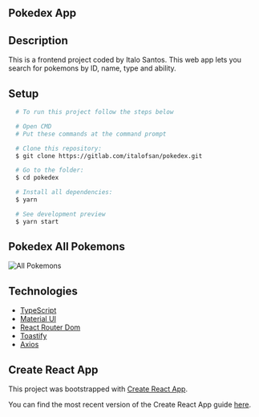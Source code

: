## Pokedex App


## Description

This is a frontend project coded by Italo Santos. This web app lets you search for pokemons by ID, name, type and ability.


## Setup

```bash
  # To run this project follow the steps below

  # Open CMD
  # Put these commands at the command prompt 

  # Clone this repository:
  $ git clone https://gitlab.com/italofsan/pokedex.git

  # Go to the folder:
  $ cd pokedex

  # Install all dependencies:
  $ yarn

  # See development preview
  $ yarn start
```

## Pokedex All Pokemons
![All Pokemons](https://user-images.githubusercontent.com/66754958/125203134-9d0a7700-e24d-11eb-8fa2-d33f50258883.png)


## Technologies
- [TypeScript](https://www.typescriptlang.org/)
- [Material UI](https://material-ui.com)
- [React Router Dom](https://reactrouter.com/web/guides/quick-start)
- [Toastify](https://fkhadra.github.io/react-toastify/introduction)
- [Axios](https://github.com/axios/axios#readme)

## Create React App

This project was bootstrapped with [Create React App](https://github.com/facebookincubator/create-react-app).

You can find the most recent version of the Create React App guide [here](https://github.com/facebookincubator/create-react-app/blob/master/packages/react-scripts/template/README.md).
